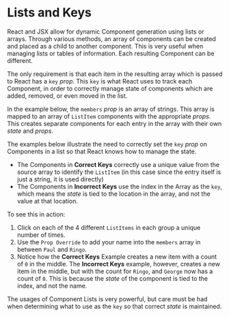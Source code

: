 # Lists and Keys

React and JSX allow for dynamic Component generation using lists or arrays. Through various methods, an array of components can be created and placed as a child to another component. This is very useful when managing lists or tables of information. Each resulting Component can be different.

The only requirement is that each item in the resulting array which is passed to React has a `key` _prop_. This `key` is what React uses to track each Component, in order to correctly manage state of components which are added, removed, or even moved in the list.

In the example below, the `members` _prop_ is an array of strings. This array is mapped to an array of `ListItem` components with the appropriate _props_. This creates separate components for each entry in the array with their own _state_ and _props_.

The examples below illustrate the need to correctly set the `key` _prop_ on Components in a list so that React knows how to manage the state. 
* The Components in __Correct Keys__ correctly use a unique value from the source array to identify the `ListItem` (in this case since the entry itself is just a string, it is used directly)
* The Components in __Incorrect Keys__ use the index in the Array as the `key`, which means the _state_ is tied to the location in the array, and not the value at that location.

To see this in action:
1. Click on each of the 4 different `ListItems` in each group a unique number of times.
1. Use the `Prop Override` to add your name into the `members` array in between `Paul` and `Ringo`.
1. Notice how the __Correct Keys__ Example creates a new item with a count of `0` in the middle. The __Incorrect Keys__ example, however, creates a new item in the middle, but with the count for `Ringo`, and `George` now has a count of `0`. This is because the _state_ of the component is tied to the index, and not the name.

The usages of Component Lists is very powerful, but care must be had when determining what to use as the `key` so that correct _state_ is maintained.


